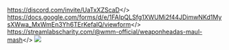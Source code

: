 <a id="-- Join Event Discord! -- ">https://discord.com/invite/UaTxXZScaD</>
<a id="-- Event Sign Up! -- ">https://docs.google.com/forms/d/e/1FAIpQLSfg1XWUMi2f44JDimwNKd1MysXWwa_MxWmEn3Yh6TErKefalQ/viewform</>
<a id="  -- Donate to St. Jude's in Memory of Weaponheada --">https://streamlabscharity.com/@wmm-official/weaponheadas-maul-mash</>
![](https://i.imgur.com/3yiReVO.jpeg)
